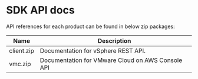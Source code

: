 # SDK API docs

API references for each product can be found in below zip packages:

Name                                | Description
------------------------------------| -------------
client.zip  	                      | Documentation for vSphere REST API.
vmc.zip                             | Documentation for VMware Cloud on AWS Console API
